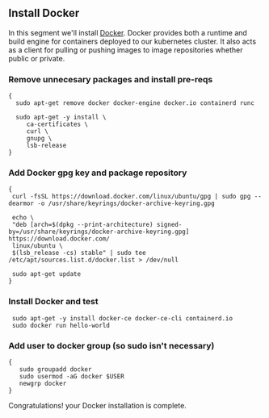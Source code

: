   
## Install Docker 
In this segment we'll install [Docker](#). Docker provides both a runtime and build engine for containers deployed to our kubernetes cluster. It also acts as a client for pulling or pushing images to image repositories whether public or private.


### Remove unnecesary packages and install pre-reqs
```
{
  sudo apt-get remove docker docker-engine docker.io containerd runc

  sudo apt-get -y install \
     ca-certificates \
     curl \
     gnupg \
     lsb-release
}
```

### Add Docker gpg key and package repository
```
{
 curl -fsSL https://download.docker.com/linux/ubuntu/gpg | sudo gpg --dearmor -o /usr/share/keyrings/docker-archive-keyring.gpg

 echo \
 "deb [arch=$(dpkg --print-architecture) signed-by=/usr/share/keyrings/docker-archive-keyring.gpg] https://download.docker.com/
 linux/ubuntu \
 $(lsb_release -cs) stable" | sudo tee /etc/apt/sources.list.d/docker.list > /dev/null

 sudo apt-get update
}
```

### Install Docker and test  
```
 sudo apt-get -y install docker-ce docker-ce-cli containerd.io
 sudo docker run hello-world
```


### Add user to docker group (so sudo isn't necessary)
```
{
   sudo groupadd docker
   sudo usermod -aG docker $USER
   newgrp docker
}
```

Congratulations! your Docker installation is complete.

